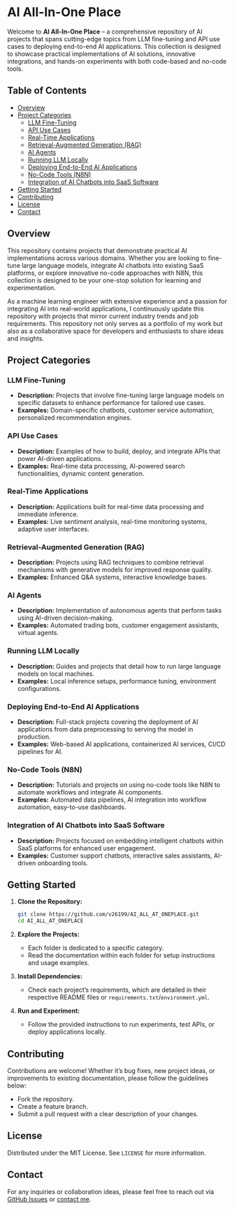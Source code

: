 # AI All-In-One Place

Welcome to **AI All-In-One Place** – a comprehensive repository of AI projects that spans cutting-edge topics from LLM fine-tuning and API use cases to deploying end-to-end AI applications. This collection is designed to showcase practical implementations of AI solutions, innovative integrations, and hands-on experiments with both code-based and no-code tools.

## Table of Contents

- [Overview](#overview)
- [Project Categories](#project-categories)
  - [LLM Fine-Tuning](#llm-fine-tuning)
  - [API Use Cases](#api-use-cases)
  - [Real-Time Applications](#real-time-applications)
  - [Retrieval-Augmented Generation (RAG)](#retrieval-augmented-generation-rag)
  - [AI Agents](#ai-agents)
  - [Running LLM Locally](#running-llm-locally)
  - [Deploying End-to-End AI Applications](#deploying-end-to-end-ai-applications)
  - [No-Code Tools (N8N)](#no-code-tools-n8n)
  - [Integration of AI Chatbots into SaaS Software](#integration-of-ai-chatbots-into-saas-software)
- [Getting Started](#getting-started)
- [Contributing](#contributing)
- [License](#license)
- [Contact](#contact)

## Overview

This repository contains projects that demonstrate practical AI implementations across various domains. Whether you are looking to fine-tune large language models, integrate AI chatbots into existing SaaS platforms, or explore innovative no-code approaches with N8N, this collection is designed to be your one-stop solution for learning and experimentation.

As a machine learning engineer with extensive experience and a passion for integrating AI into real-world applications, I continuously update this repository with projects that mirror current industry trends and job requirements. This repository not only serves as a portfolio of my work but also as a collaborative space for developers and enthusiasts to share ideas and insights.

## Project Categories

### LLM Fine-Tuning
- **Description:** Projects that involve fine-tuning large language models on specific datasets to enhance performance for tailored use cases.
- **Examples:** Domain-specific chatbots, customer service automation, personalized recommendation engines.

### API Use Cases
- **Description:** Examples of how to build, deploy, and integrate APIs that power AI-driven applications.
- **Examples:** Real-time data processing, AI-powered search functionalities, dynamic content generation.

### Real-Time Applications
- **Description:** Applications built for real-time data processing and immediate inference.
- **Examples:** Live sentiment analysis, real-time monitoring systems, adaptive user interfaces.

### Retrieval-Augmented Generation (RAG)
- **Description:** Projects using RAG techniques to combine retrieval mechanisms with generative models for improved response quality.
- **Examples:** Enhanced Q&A systems, interactive knowledge bases.

### AI Agents
- **Description:** Implementation of autonomous agents that perform tasks using AI-driven decision-making.
- **Examples:** Automated trading bots, customer engagement assistants, virtual agents.

### Running LLM Locally
- **Description:** Guides and projects that detail how to run large language models on local machines.
- **Examples:** Local inference setups, performance tuning, environment configurations.

### Deploying End-to-End AI Applications
- **Description:** Full-stack projects covering the deployment of AI applications from data preprocessing to serving the model in production.
- **Examples:** Web-based AI applications, containerized AI services, CI/CD pipelines for AI.

### No-Code Tools (N8N)
- **Description:** Tutorials and projects on using no-code tools like N8N to automate workflows and integrate AI components.
- **Examples:** Automated data pipelines, AI integration into workflow automation, easy-to-use dashboards.

### Integration of AI Chatbots into SaaS Software
- **Description:** Projects focused on embedding intelligent chatbots within SaaS platforms for enhanced user engagement.
- **Examples:** Customer support chatbots, interactive sales assistants, AI-driven onboarding tools.

## Getting Started

1. **Clone the Repository:**

   ```bash
   git clone https://github.com/v26199/AI_ALL_AT_ONEPLACE.git
   cd AI_ALL_AT_ONEPLACE
   ```

2. **Explore the Projects:**
   - Each folder is dedicated to a specific category.
   - Read the documentation within each folder for setup instructions and usage examples.

3. **Install Dependencies:**
   - Check each project’s requirements, which are detailed in their respective README files or `requirements.txt`/`environment.yml`.

4. **Run and Experiment:**
   - Follow the provided instructions to run experiments, test APIs, or deploy applications locally.

## Contributing

Contributions are welcome! Whether it’s bug fixes, new project ideas, or improvements to existing documentation, please follow the guidelines below:
- Fork the repository.
- Create a feature branch.
- Submit a pull request with a clear description of your changes.

## License

Distributed under the MIT License. See `LICENSE` for more information.

## Contact

For any inquiries or collaboration ideas, please feel free to reach out via [GitHub Issues](https://github.com/v26199/AI_ALL_AT_ONEPLACE/issues) or [contact me](mailto:vishubpatel4@gmail.com).

